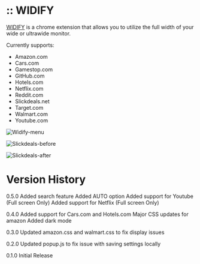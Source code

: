# :: WIDIFY

<p><a href="https://chrome.google.com/webstore/detail/widify/lleehngfgcgobejafenllbianegnnefc">WIDIFY</a> is a chrome
  extension that allows you to utilize the full width of your wide or ultrawide monitor.</p>

Currently supports:

<ul>
  <li>Amazon.com</li>
  <li>Cars.com</li>
  <li>Gamestop.com</li>
  <li>GitHub.com</li>
  <li>Hotels.com</li>
  <li>Netflix.com</li>
  <li>Reddit.com</li>
  <li>Slickdeals.net</li>
  <li>Target.com</li>
  <li>Walmart.com</li>
  <li>Youtube.com</li>
</ul>
<div>

![Widify-menu](https://user-images.githubusercontent.com/31900031/122291341-b9bbc500-cec2-11eb-8500-5295c3ae829a.jpeg)

</div>
<div>

![Slickdeals-before](https://user-images.githubusercontent.com/31900031/122291330-b58fa780-cec2-11eb-862e-999810a341e7.jpeg)

</div>
<div>

![Slickdeals-after](https://user-images.githubusercontent.com/31900031/122291334-b7596b00-cec2-11eb-9405-e9a3797d70be.jpeg)

</div>

# Version History

0.5.0
Added search feature
Added AUTO option
Added support for Youtube (Full screen Only)
Added support for Netflix (Full screen Only)

0.4.0
Added support for Cars.com and Hotels.com
Major CSS updates for amazon
Added dark mode

0.3.0
Updated amazon.css and walmart.css to fix display issues

0.2.0
Updated popup.js to fix issue with saving settings locally

0.1.0
Initial Release
